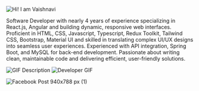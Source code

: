![Hi! I am Vaishnavi](https://github.com/user-attachments/assets/becd41d1-fcc2-42da-a4e6-80a642112c14)

Software Developer with nearly 4 years of experience specializing in React.js, Angular and building dynamic, responsive web interfaces. Proficient in HTML, CSS, Javascript, Typescript, Redux Toolkit, Tailwind CSS, Bootstrap, Material UI and skilled in translating complex UI/UX designs into seamless user experiences. Experienced with API integration, Spring Boot, and MySQL for back-end development. Passionate about writing clean, maintainable code and delivering efficient, user-friendly solutions.


![GIF Description](https://media.giphy.com/media/YULPJoecGetvtOm1H0/giphy.gif) ![Developer GIF](https://media.giphy.com/media/SQTSmiJl0uKoZNdv1T/giphy.gif)



![Facebook Post 940x788 px (1)](https://github.com/user-attachments/assets/41979226-02c6-4c54-bc53-bd3f90c6d685)
